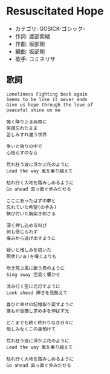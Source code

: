 Resuscitated Hope
==================

- カテゴリ: GOSICK-ゴシック-
- 作詞: 渡部紫緒
- 作曲: 坂部剛
- 編曲: 坂部剛
- 歌手: コミネリサ


歌詞
-----

    Loneliness Fighting back again
    Seems to be like it never ends
    Give us hope through the love of
    peaceful shine on me

    強く降り止まぬ雨に
    笑顔忘れたまま
    苦しみすれ違う世界

    争いと偽りの中で
    心枯らすのなら

    荒れ狂う波に浮かぶ花のように
    Lead the way 嵐を乗り越えて

    枯れ行く大地を踏みしめるように
    Go ahead 真っ直ぐ歩みだせる

    ここにあったはずの夢と
    忘れていた希望(のぞみ)
    錆び付いた胸突き刺さる

    深く押し込める叫び
    何も信じられず
    痛みから逃げ出すように

    疑いと憎しみを抱いた
    現状(いま)を嘆くよりも

    吹き荒ぶ風に歌う鳥のように
    Sing away 空高く響かせ

    沈み行く空に光灯すように
    Look ahead 輝きを見拠えて

    喜びと幸せの記憶取り戻すように
    誰もが皆捜し求め手を伸ばす光

    どこまでも続く終わりなき日々に
    惜しみなくこの身預けて

    荒れ狂う波に浮かぶ花のように
    Lead the way 嵐を乗り越えて

    枯れ行く大地を踏みしめるように
    Go ahead 真っ直ぐ歩みだせる

